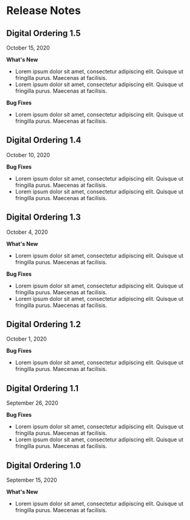 # Release Notes

## Digital Ordering 1.5

October 15, 2020

**What's New**

* Lorem ipsum dolor sit amet, consectetur adipiscing elit. Quisque ut fringilla purus. Maecenas at facilisis.
* Lorem ipsum dolor sit amet, consectetur adipiscing elit. Quisque ut fringilla purus. Maecenas at facilisis.

**Bug Fixes**

* Lorem ipsum dolor sit amet, consectetur adipiscing elit. Quisque ut fringilla purus. Maecenas at facilisis.

## Digital Ordering 1.4

October 10, 2020

**Bug Fixes**

* Lorem ipsum dolor sit amet, consectetur adipiscing elit. Quisque ut fringilla purus. Maecenas at facilisis.
* Lorem ipsum dolor sit amet, consectetur adipiscing elit. Quisque ut fringilla purus. Maecenas at facilisis.

## Digital Ordering 1.3

October 4, 2020

**What's New**

* Lorem ipsum dolor sit amet, consectetur adipiscing elit. Quisque ut fringilla purus. Maecenas at facilisis.

**Bug Fixes**

* Lorem ipsum dolor sit amet, consectetur adipiscing elit. Quisque ut fringilla purus. Maecenas at facilisis.
* Lorem ipsum dolor sit amet, consectetur adipiscing elit. Quisque ut fringilla purus. Maecenas at facilisis.

## Digital Ordering 1.2

October 1, 2020

**Bug Fixes**

* Lorem ipsum dolor sit amet, consectetur adipiscing elit. Quisque ut fringilla purus. Maecenas at facilisis.

## Digital Ordering 1.1

September 26, 2020

**Bug Fixes**

* Lorem ipsum dolor sit amet, consectetur adipiscing elit. Quisque ut fringilla purus. Maecenas at facilisis.
* Lorem ipsum dolor sit amet, consectetur adipiscing elit. Quisque ut fringilla purus. Maecenas at facilisis.

## Digital Ordering 1.0

September 15, 2020

**What's New**

* Lorem ipsum dolor sit amet, consectetur adipiscing elit. Quisque ut fringilla purus. Maecenas at facilisis.

